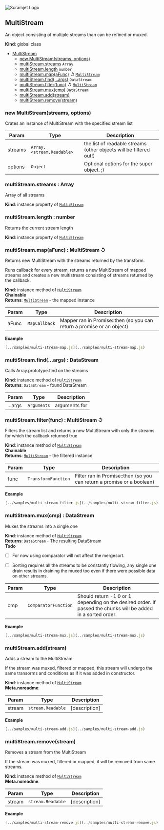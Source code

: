 ![Scramjet Logo](https://signicode.com/scramjet-logo-light.svg)

<a name="MultiStream"></a>

## MultiStream
An object consisting of multiple streams than can be refined or muxed.

**Kind**: global class  

* [MultiStream](#MultiStream)
    * [new MultiStream(streams, options)](#new_MultiStream_new)
    * [multiStream.streams](#MultiStream+streams)  <code>Array</code>
    * [multiStream.length](#MultiStream+length)  <code>number</code>
    * [multiStream.map(aFunc)](#MultiStream+map) ↺ [<code>MultiStream</code>](#MultiStream)
    * [multiStream.find(...args)](#MultiStream+find)  <code>DataStream</code>
    * [multiStream.filter(func)](#MultiStream+filter) ↺ [<code>MultiStream</code>](#MultiStream)
    * [multiStream.mux(cmp)](#MultiStream+mux)  <code>DataStream</code>
    * [multiStream.add(stream)](#MultiStream+add)
    * [multiStream.remove(stream)](#MultiStream+remove)

<a name="new_MultiStream_new"></a>

### new MultiStream(streams, options)
Crates an instance of MultiStream with the specified stream list


| Param | Type | Description |
| --- | --- | --- |
| streams | <code>Array.&lt;stream.Readable&gt;</code> | the list of readable streams (other                                     objects will be filtered out!) |
| options | <code>Object</code> | Optional options for the super object. ;) |

<a name="MultiStream+streams"></a>

### multiStream.streams : Array
Array of all streams

**Kind**: instance property of [<code>MultiStream</code>](#MultiStream)  
<a name="MultiStream+length"></a>

### multiStream.length : number
Returns the current stream length

**Kind**: instance property of [<code>MultiStream</code>](#MultiStream)  
<a name="MultiStream+map"></a>

### multiStream.map(aFunc) : MultiStream ↺
Returns new MultiStream with the streams returned by the transform.

Runs callback for every stream, returns a new MultiStream of mapped
streams and creates a new multistream consisting of streams returned
by the callback.

**Kind**: instance method of [<code>MultiStream</code>](#MultiStream)  
**Chainable**  
**Returns**: [<code>MultiStream</code>](#MultiStream) - the mapped instance  

| Param | Type | Description |
| --- | --- | --- |
| aFunc | <code>MapCallback</code> | Mapper ran in Promise::then (so you can                                  return a promise or an object) |

**Example**  
```js
[../samples/multi-stream-map.js](../samples/multi-stream-map.js)
```
<a name="MultiStream+find"></a>

### multiStream.find(...args) : DataStream
Calls Array.prototype.find on the streams

**Kind**: instance method of [<code>MultiStream</code>](#MultiStream)  
**Returns**: <code>DataStream</code> - found DataStream  

| Param | Type | Description |
| --- | --- | --- |
| ...args | <code>Arguments</code> | arguments for |

<a name="MultiStream+filter"></a>

### multiStream.filter(func) : MultiStream ↺
Filters the stream list and returns a new MultiStream with only the
streams for which the callback returned true

**Kind**: instance method of [<code>MultiStream</code>](#MultiStream)  
**Chainable**  
**Returns**: [<code>MultiStream</code>](#MultiStream) - the filtered instance  

| Param | Type | Description |
| --- | --- | --- |
| func | <code>TransformFunction</code> | Filter ran in Promise::then (so you can                                  return a promise or a boolean) |

**Example**  
```js
[../samples/multi-stream-filter.js](../samples/multi-stream-filter.js)
```
<a name="MultiStream+mux"></a>

### multiStream.mux(cmp) : DataStream
Muxes the streams into a single one

**Kind**: instance method of [<code>MultiStream</code>](#MultiStream)  
**Returns**: <code>DataStream</code> - The resulting DataStream  
**Todo**

- [ ] For now using comparator will not affect the mergesort.
- [ ] Sorting requires all the streams to be constantly flowing, any
      single one drain results in draining the muxed too even if there
      were possible data on other streams.


| Param | Type | Description |
| --- | --- | --- |
| cmp | <code>ComparatorFunction</code> | Should return -1 0 or 1 depending on the                                  desired order. If passed the chunks will                                  be added in a sorted order. |

**Example**  
```js
[../samples/multi-stream-mux.js](../samples/multi-stream-mux.js)
```
<a name="MultiStream+add"></a>

### multiStream.add(stream)
Adds a stream to the MultiStream

If the stream was muxed, filtered or mapped, this stream will undergo the
same transorms and conditions as if it was added in constructor.

**Kind**: instance method of [<code>MultiStream</code>](#MultiStream)  
**Meta.noreadme**:   

| Param | Type | Description |
| --- | --- | --- |
| stream | <code>stream.Readable</code> | [description] |

**Example**  
```js
[../samples/multi-stream-add.js](../samples/multi-stream-add.js)
```
<a name="MultiStream+remove"></a>

### multiStream.remove(stream)
Removes a stream from the MultiStream

If the stream was muxed, filtered or mapped, it will be removed from same
streams.

**Kind**: instance method of [<code>MultiStream</code>](#MultiStream)  
**Meta.noreadme**:   

| Param | Type | Description |
| --- | --- | --- |
| stream | <code>stream.Readable</code> | [description] |

**Example**  
```js
[../samples/multi-stream-remove.js](../samples/multi-stream-remove.js)
```
